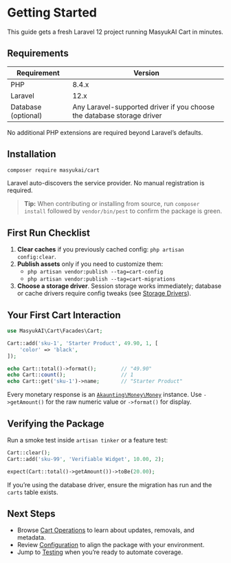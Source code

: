 # Getting Started

This guide gets a fresh Laravel 12 project running MasyukAI Cart in minutes.

## Requirements

| Requirement | Version |
| --- | --- |
| PHP | 8.4.x |
| Laravel | 12.x |
| Database (optional) | Any Laravel-supported driver if you choose the database storage driver |

No additional PHP extensions are required beyond Laravel’s defaults.

## Installation

```bash
composer require masyukai/cart
```

Laravel auto-discovers the service provider. No manual registration is required.

> **Tip:** When contributing or installing from source, run `composer install` followed by `vendor/bin/pest` to confirm the package is green.

## First Run Checklist

1. **Clear caches** if you previously cached config: `php artisan config:clear`.
2. **Publish assets** only if you need to customize them:
   - `php artisan vendor:publish --tag=cart-config`
   - `php artisan vendor:publish --tag=cart-migrations`
3. **Choose a storage driver**. Session storage works immediately; database or cache drivers require config tweaks (see [Storage Drivers](storage.md)).

## Your First Cart Interaction

```php
use MasyukAI\Cart\Facades\Cart;

Cart::add('sku-1', 'Starter Product', 49.90, 1, [
    'color' => 'black',
]);

echo Cart::total()->format();        // "49.90"
echo Cart::count();                  // 1
echo Cart::get('sku-1')->name;       // "Starter Product"
```

Every monetary response is an [`Akaunting\Money\Money`](https://github.com/akaunting/money) instance. Use `->getAmount()` for the raw numeric value or `->format()` for display.

## Verifying the Package

Run a smoke test inside `artisan tinker` or a feature test:

```php
Cart::clear();
Cart::add('sku-99', 'Verifiable Widget', 10.00, 2);

expect(Cart::total()->getAmount())->toBe(20.00);
```

If you’re using the database driver, ensure the migration has run and the `carts` table exists.

## Next Steps

- Browse [Cart Operations](cart-operations.md) to learn about updates, removals, and metadata.
- Review [Configuration](configuration.md) to align the package with your environment.
- Jump to [Testing](testing.md) when you’re ready to automate coverage.
